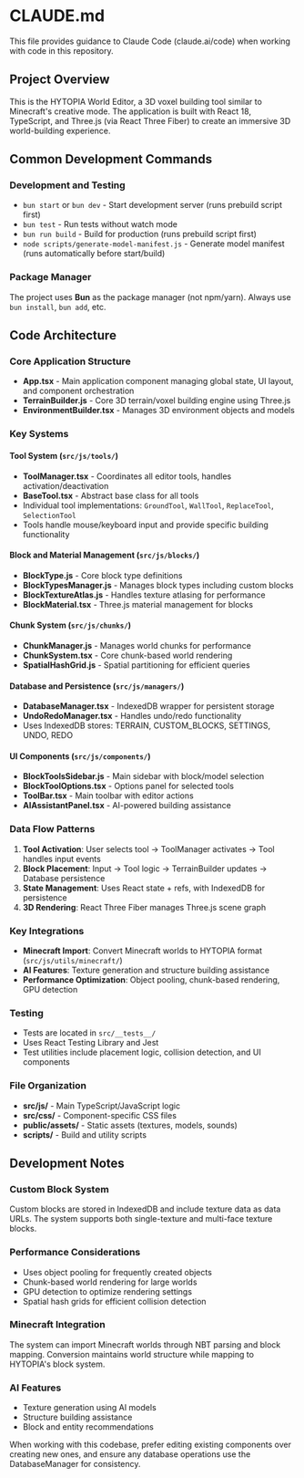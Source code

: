 # CLAUDE.md

This file provides guidance to Claude Code (claude.ai/code) when working with code in this repository.

## Project Overview

This is the HYTOPIA World Editor, a 3D voxel building tool similar to Minecraft's creative mode. The application is built with React 18, TypeScript, and Three.js (via React Three Fiber) to create an immersive 3D world-building experience.

## Common Development Commands

### Development and Testing
- `bun start` or `bun dev` - Start development server (runs prebuild script first)
- `bun test` - Run tests without watch mode
- `bun run build` - Build for production (runs prebuild script first)
- `node scripts/generate-model-manifest.js` - Generate model manifest (runs automatically before start/build)

### Package Manager
The project uses **Bun** as the package manager (not npm/yarn). Always use `bun install`, `bun add`, etc.

## Code Architecture

### Core Application Structure
- **App.tsx** - Main application component managing global state, UI layout, and component orchestration
- **TerrainBuilder.js** - Core 3D terrain/voxel building engine using Three.js
- **EnvironmentBuilder.tsx** - Manages 3D environment objects and models

### Key Systems

#### Tool System (`src/js/tools/`)
- **ToolManager.tsx** - Coordinates all editor tools, handles activation/deactivation
- **BaseTool.tsx** - Abstract base class for all tools
- Individual tool implementations: `GroundTool`, `WallTool`, `ReplaceTool`, `SelectionTool`
- Tools handle mouse/keyboard input and provide specific building functionality

#### Block and Material Management (`src/js/blocks/`)
- **BlockType.js** - Core block type definitions
- **BlockTypesManager.js** - Manages block types including custom blocks
- **BlockTextureAtlas.js** - Handles texture atlasing for performance
- **BlockMaterial.tsx** - Three.js material management for blocks

#### Chunk System (`src/js/chunks/`)
- **ChunkManager.js** - Manages world chunks for performance
- **ChunkSystem.tsx** - Core chunk-based world rendering
- **SpatialHashGrid.js** - Spatial partitioning for efficient queries

#### Database and Persistence (`src/js/managers/`)
- **DatabaseManager.tsx** - IndexedDB wrapper for persistent storage
- **UndoRedoManager.tsx** - Handles undo/redo functionality
- Uses IndexedDB stores: TERRAIN, CUSTOM_BLOCKS, SETTINGS, UNDO, REDO

#### UI Components (`src/js/components/`)
- **BlockToolsSidebar.js** - Main sidebar with block/model selection
- **BlockToolOptions.tsx** - Options panel for selected tools
- **ToolBar.tsx** - Main toolbar with editor actions
- **AIAssistantPanel.tsx** - AI-powered building assistance

### Data Flow Patterns
1. **Tool Activation**: User selects tool → ToolManager activates → Tool handles input events
2. **Block Placement**: Input → Tool logic → TerrainBuilder updates → Database persistence
3. **State Management**: Uses React state + refs, with IndexedDB for persistence
4. **3D Rendering**: React Three Fiber manages Three.js scene graph

### Key Integrations
- **Minecraft Import**: Convert Minecraft worlds to HYTOPIA format (`src/js/utils/minecraft/`)
- **AI Features**: Texture generation and structure building assistance
- **Performance Optimization**: Object pooling, chunk-based rendering, GPU detection

### Testing
- Tests are located in `src/__tests__/`
- Uses React Testing Library and Jest
- Test utilities include placement logic, collision detection, and UI components

### File Organization
- **src/js/** - Main TypeScript/JavaScript logic
- **src/css/** - Component-specific CSS files
- **public/assets/** - Static assets (textures, models, sounds)
- **scripts/** - Build and utility scripts

## Development Notes

### Custom Block System
Custom blocks are stored in IndexedDB and include texture data as data URLs. The system supports both single-texture and multi-face texture blocks.

### Performance Considerations
- Uses object pooling for frequently created objects
- Chunk-based world rendering for large worlds
- GPU detection to optimize rendering settings
- Spatial hash grids for efficient collision detection

### Minecraft Integration
The system can import Minecraft worlds through NBT parsing and block mapping. Conversion maintains world structure while mapping to HYTOPIA's block system.

### AI Features
- Texture generation using AI models
- Structure building assistance
- Block and entity recommendations

When working with this codebase, prefer editing existing components over creating new ones, and ensure any database operations use the DatabaseManager for consistency.